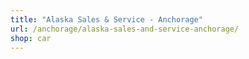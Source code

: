 ```yaml
---
title: "Alaska Sales & Service - Anchorage"
url: /anchorage/alaska-sales-and-service-anchorage/
shop: car
---
```

